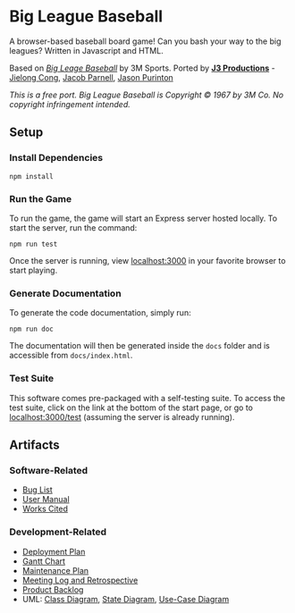 # Big League Baseball

A browser-based baseball board game! Can you bash your way to the big leagues? Written in Javascript and HTML.

Based on *[Big Leage Baseball](https://boardgamegeek.com/boardgame/8502/big-league-baseball)* by 3M Sports. Ported by **[J3 Productions](https://github.com/J3Productions)** - [Jielong Cong](https://github.com/JielongCong), [Jacob Parnell](https://github.com/compoundfraxure), [Jason Purinton](https://github.com/JasonPurinton)

*This is a free port. Big League Baseball is Copyright © 1967 by 3M Co. No copyright infringement intended.*

## Setup

### Install Dependencies

`npm install`

### Run the Game

To run the game, the game will start an Express server hosted locally. To start the server, run the command:

`npm run test`

Once the server is running, view [localhost:3000](http://localhost:3000) in your favorite browser to start playing.

### Generate Documentation

To generate the code documentation, simply run:

`npm run doc`

The documentation will then be generated inside the `docs` folder and is accessible from `docs/index.html`.

### Test Suite

This software comes pre-packaged with a self-testing suite. To access the test suite, click on the link at the bottom of the start page, or go to [localhost:3000/test](http://localhost:3000/test) (assuming the server is already running).

## Artifacts

### Software-Related

- [Bug List](https://github.com/J3Productions/big-league-baseball/blob/project4/docs/artifactsFolder/BUGLIST.md)
- [User Manual](https://github.com/J3Productions/big-league-baseball/blob/project4/docs/artifactsFolder/userManual.pdf)
- [Works Cited](https://github.com/J3Productions/big-league-baseball/blob/project4/docs/artifactsFolder/WORKSCITED.md)

### Development-Related

* [Deployment Plan]()
* [Gantt Chart](https://github.com/J3Productions/big-league-baseball/blob/project4/docs/artifactsFolder/gantt-120518.png)
* [Maintenance Plan](https://github.com/J3Productions/big-league-baseball/blob/project4/docs/artifactsFolder/Maintance%20plan.docx)
* [Meeting Log and Retrospective](https://github.com/J3Productions/big-league-baseball/blob/project4/docs/artifactsFolder/Write-up.docx)
* [Product Backlog]()
* UML: [Class Diagram](https://github.com/J3Productions/big-league-baseball/blob/project4/docs/artifactsFolder/Flow_diagram.jpg), [State Diagram](https://github.com/J3Productions/big-league-baseball/blob/project4/docs/artifactsFolder/State%20Diagram.jpg), [Use-Case Diagram](https://github.com/J3Productions/big-league-baseball/blob/project4/docs/artifactsFolder/Use%20Case%20Diagram.jpg)

